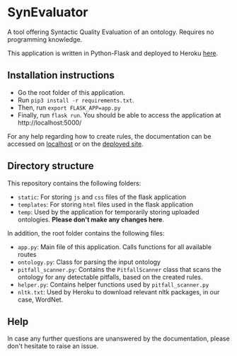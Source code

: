 
# SynEvaluator

A tool offering Syntactic Quality Evaluation of an ontology. Requires no programming knowledge.

This application is written in Python-Flask and deployed to Heroku [here](https://synevaluator.herokuapp.com/).

## Installation instructions

- Go the root folder of this application.
- Run `pip3 install -r requirements.txt`. 
- Then, run `export FLASK_APP=app.py` 
- Finally, run `flask run`. You should be able to access the application at http://localhost:5000/

For any help regarding how to create rules, the documentation can be accessed on [localhost](http://localhost:5000/documentation) or on the [deployed site]( https://synevaluator.herokuapp.com/documentation).

## Directory structure

This repository contains the following folders:

- `static`: For storing `js` and `css` files of the flask application 
- `templates`: For storing `html` files used in the flask application 
- `temp`: Used by the application for temporarily storing uploaded ontologies. **Please don't make any changes here**.

In addition, the root folder contains the following files:

- `app.py`: Main file of this application. Calls functions for all available routes
- `ontology.py`: Class for parsing the input ontology
- `pitfall_scanner.py`: Contains the `PitfallScanner` class that scans the ontology for any detectable pitfalls, based on the created rules.
- `helper.py`: Contains helper functions used by `pitfall_scanner.py`
- `nltk.txt`: Used by Heroku to download relevant nltk packages, in our case, WordNet.

## Help

In case any further questions are unanswered by the documentation, please don't hesitate to raise an issue.

